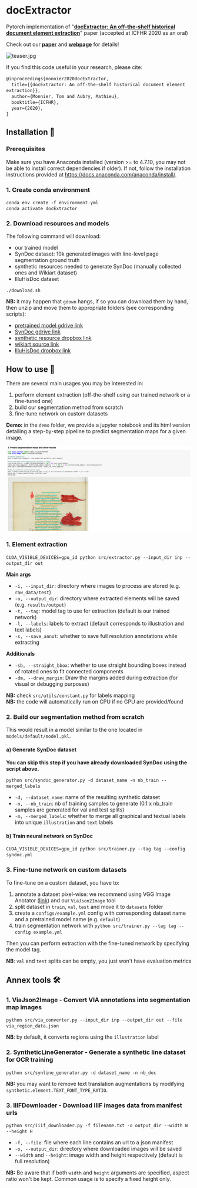 # docExtractor

Pytorch implementation of "[**docExtractor: An off-the-shelf historical document element 
extraction**](https://arxiv.org/abs/2012.08191)" paper (accepted at ICFHR 2020 as an oral)

Check out our [**paper**](http://imagine.enpc.fr/~monniert/docExtractor/docExtractor.pdf) 
and [**webpage**](http://imagine.enpc.fr/~monniert/docExtractor) for details!

![teaser.jpg](http://imagine.enpc.fr/~monniert/docExtractor/teaser.jpg)

If you find this code useful in your research, please cite:

```
@inproceedings{monnier2020docExtractor,
  title={{docExtractor: An off-the-shelf historical document element extraction}},
  author={Monnier, Tom and Aubry, Mathieu},
  booktitle={ICFHR},
  year={2020},
}
```

## Installation :construction_worker:

### Prerequisites

Make sure you have Anaconda installed (version >= to 4.7.10, you may not be able to install 
correct dependencies if older). If not, follow the installation instructions provided at 
https://docs.anaconda.com/anaconda/install/.

### 1. Create conda environment

```
conda env create -f environment.yml
conda activate docExtractor
```

### 2. Download resources and models

The following command will download:

- our trained model
- SynDoc dataset: 10k generated images with line-level page segmentation ground truth
- synthetic resources needed to generate SynDoc (manually collected ones and Wikiart dataset)
- IlluHisDoc dataset

```
./download.sh
```

**NB:** it may happen that `gdown` hangs, if so you can download them by hand, then unzip and 
move them to appropriate folders (see corresponding scripts):

- [pretrained model gdrive 
  link](https://drive.google.com/file/d/13kHXW2vq30dJ10rGubDJBtrspZ_UyrkT/view?usp=sharing)
- [SynDoc gdrive 
  link](https://drive.google.com/file/d/1_goCKP5VeStjdDS0nGeZBPqPoLCMNyb6/view?usp=sharing)
- [synthetic resource dropbox
  link](https://www.dropbox.com/s/tiqqb166f5ygzx2/synthetic_resource.zip?dl=0)
- [wikiart source 
  link](http://web.fsktm.um.edu.my/~cschan/source/ICIP2017/wikiart.zip)
- [IlluHisDoc dropbox link](https://www.dropbox.com/s/bbpb9lzanjtj9f9/illuhisdoc.zip?dl=0)

## How to use :rocket:

There are several main usages you may be interested in:

1. perform element extraction (off-the-shelf using our trained network or a fine-tuned one)
2. build our segmentation method from scratch
3. fine-tune network on custom datasets

**Demo:** in the `demo` folder, we provide a jupyter notebook and its html version detailing 
a step-by-step pipeline to predict segmentation maps for a given image.

![preview.png](./demo/preview.png)

### 1. Element extraction

```
CUDA_VISIBLE_DEVICES=gpu_id python src/extractor.py --input_dir inp --output_dir out
```

**Main args**
- `-i, --input_dir`: directory where images to process are stored (e.g. `raw_data/test`)
- `-o, --output_dir`: directory where extracted elements will be saved (e.g. 
  `results/output`)
- `-t, --tag`: model tag to use for extraction (default is our trained network)
- `-l, --labels`: labels to extract (default corresponds to illustration and text labels)
- `-s, --save_annot`: whether to save full resolution annotations while extracting

**Additionals**
- `-sb, --straight_bbox`: whether to use straight bounding boxes instead of rotated ones to 
  fit connected components
- `-dm, --draw_margin`: Draw the margins added during extraction (for visual or debugging 
  purposes)

**NB:** check `src/utils/constant.py` for labels mapping  
**NB:** the code will automatically run on CPU if no GPU are provided/found

### 2. Build our segmentation method from scratch

This would result in a model similar to the one located in `models/default/model.pkl`.

#### a) Generate SynDoc dataset

**You can skip this step if you have already downloaded SynDoc using the script above.**

```
python src/syndoc_generator.py -d dataset_name -n nb_train --merged_labels
```

- `-d, --dataset_name`: name of the resulting synthetic dataset
- `-n, --nb_train`: nb of training samples to generate (0.1 x nb_train samples are generated 
  for val and test splits)
- `-m, --merged_labels`: whether to merge all graphical and textual labels into unique 
  `illustration` and `text` labels 

#### b) Train neural network on SynDoc

```
CUDA_VISIBLE_DEVICES=gpu_id python src/trainer.py --tag tag --config syndoc.yml
```

### 3. Fine-tune network on custom datasets

To fine-tune on a custom dataset, you have to:

1. annotate a dataset pixel-wise: we recommend using VGG Image Anotator 
   ([link](http://www.robots.ox.ac.uk/~vgg/software/via/)) and our `ViaJson2Image` tool
2. split dataset in `train`, `val`, `test` and move it to `datasets` folder
3. create a `configs/example.yml` config with corresponding dataset name and a pretrained 
   model name (e.g. `default`)
4. train segmentation network with `python src/trainer.py --tag tag --config example.yml`

Then you can perform extraction with the fine-tuned network by specifying the model tag.

**NB**: `val` and `test` splits can be empty, you just won't have evaluation metrics

## Annex tools :hammer_and_wrench:

### 1. ViaJson2Image - Convert VIA annotations into segmentation map images

```
python src/via_converter.py --input_dir inp --output_dir out --file via_region_data.json
```

**NB**: by default, it converts regions using the `illustration` label

### 2. SyntheticLineGenerator - Generate a synthetic line dataset for OCR training

```
python src/synline_generator.py -d dataset_name -n nb_doc
```

**NB:** you may want to remove text translation augmentations by modifying 
`synthetic.element.TEXT_FONT_TYPE_RATIO`.

### 3. IIIFDownloader - Download IIIF images data from manifest urls

```
python src/iiif_downloader.py -f filename.txt -o output_dir --width W --height H
```

- `-f, --file`: file where each line contains an url to a json manifest
- `-o, --output_dir`: directory where downloaded images will be saved
- `--width` and `--height`: image width and height respectively (default is full resolution)

**NB:** Be aware that if both `width` and `height` arguments are specified, aspect ratio 
won't be kept. Common usage is to specify a fixed height only.
